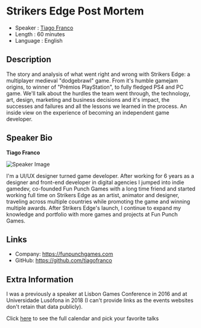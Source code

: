 Strikers Edge Post Mortem
=========================

* Speaker   : [Tiago Franco](https://pixels.camp/tiagofranco)
* Length    : 60 minutes
* Language  : English

Description
-----------

The story and analysis of what went right and wrong with Strikers Edge: a multiplayer medieval "dodgebrawl" game. From it's humble gamejam origins, to winner of "Prémios PlayStation", to fully fledged PS4 and PC game. We'll talk about the hurdles the team went through, the technology, art, design, marketing and business decisions and it's impact, the successes and failures and all the lessons we learned in the process. An inside view on the experience of becoming an independent game developer.

Speaker Bio
-----------

**Tiago Franco**

![Speaker Image](https://avatars0.githubusercontent.com/u/623377?v=4)

I'm a UI/UX designer turned game developer. After working for 6 years as a designer and front-end developer in digital agencies I jumped into indie gamedev, co-founded Fun Punch Games with a long time friend and started working full time on Strikers Edge as an artist, animator and designer, traveling across multiple countries while promoting the game and winning multiple awards. After Strikers Edge's launch, I continue to expand my knowledge and portfolio with more games and projects at Fun Punch Games.

Links
-----

* Company: https://funpunchgames.com
* GitHub: https://github.com/tiagofranco

Extra Information
-----------------

I was a previously a speaker at Lisbon Games Conference in 2016 and at Universidade Lusófona in 2018 (I can't provide links as the events websites don't retain that data publicly).

Click [here][1] to see the full calendar and pick your favorite talks

[1]: https://pixels.camp/schedule/
